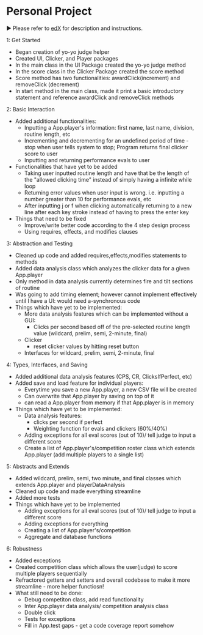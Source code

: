 # Personal Project
:arrow_forward: Please refer to [edX][1] for description and instructions.

[1]: https://edge.edx.org/courses/course-v1:UBC+CPSC210+2018W1/courseware/a4d49b3ef5fa4fe2bd9496e76d72dc48/e2887456a15a48dbb040ecdac313168f/1?activate_block_id=block-v1%3AUBC%2BCPSC210%2B2018W1%2Btype%40vertical%2Bblock%40ff793bbcd5544e82bb5052f0dffe5d71


1: Get Started

- Began creation of yo-yo judge helper
- Created UI, Clicker, and Player packages
- In the main class in the UI Package created the yo-yo judge method
- In the score class in the Clicker Package created the score method
- Score method has two functionalities: awardClick(increment) and removeClick (decrement)
- In start method in the main class, made it print a basic introductory statement and reference awardClick and removeClick methods


2: Basic Interaction
- Added additional functionalities:
    - Inputting a App.player's information: first name, last name, division, routine length, etc
    - Incrementing and decrementing for an undefined period of time - stop when user tells system to stop; Program returns final clicker score to user
    - Inputting and returning performance evals to user
- Functionalities that have yet to be added
    - Taking user inputted routine length and have that be the length of the "allowed clicking time" instead of simply having a infinite while loop
    - Returning error values when user input is wrong. i.e. inputting a number greater than 10 for performance evals, etc
    - After inputting j or f when clicking automatically returning to a new line after each key stroke instead of having to press the enter key
- Things that need to be fixed
    - Improve/write better code according to the 4 step design process
    - Using requires, effects, and modifies clauses

3: Abstraction and Testing
- Cleaned up code and added requires,effects,modifies statements to methods
- Added data analysis class which analyzes the clicker data for a given App.player
- Only method in data analysis currently determines fire and tilt sections of routine
- Was going to add timing element; however cannot implement effectively until I have a UI: would need a-synchronous code
- Things which have yet to be implemented:
    - More data analysis features which can be implemented without a GUI:
        - Clicks per second based off of the pre-selected routine length value (wildcard, prelim, semi, 2-minute, final)
    - Clicker
        - reset clicker values by hitting reset button
    - Interfaces for wildcard, prelim, semi, 2-minute, final

4: Types, Interfaces, and Saving
- Added additional data analysis features (CPS, CR, ClicksIfPerfect, etc)
- Added save and load feature for individual players:
    - Everytime you save a new App.player, a new CSV file will be created
    - Can overwrite that App.player by saving on top of it
    - can read a App.player from memory if that App.player is in memory
- Things which have yet to be implemented:
    - Data analysis features:
        - clicks per second if perfect
        - Weighting function for evals and clickers (60%/40%)
    - Adding exceptions for all eval scores (out of 10)/ tell judge to input a different score
    - Create a list of App.player's/competition roster class which extends App.player (add multiple players to a single list)

5: Abstracts and Extends
- Added wildcard, prelim, semi, two minute, and final classes which extends App.player and playerDataAnalysis
- Cleaned up code and made everything streamline
- Added more tests
- Things which have yet to be implemented
    - Adding exceptions for all eval scores (out of 10)/ tell judge to input a different score
    - Adding exceptions for everything
    - Creating a list of App.player's/competition
    - Aggregate and database functions

6: Robustness
- Added exceptions
- Created competition class which allows the user(judge) to score multiple players sequentially
- Refractored getters and setters and overall codebase to make it more streamline - more helper functiosn!
- What still need to be done:
    - Debug competiton class, add read functionality
    - Inter App.player data analysis/ competition analysis class
    - Double click
    - Tests for exceptions
    - Fill in App.test gaps - get a code coverage report somehow